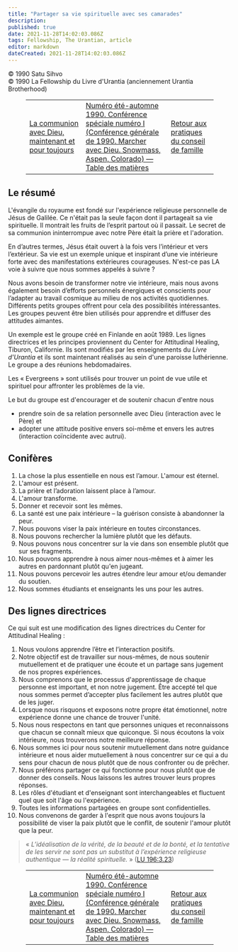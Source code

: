 ```yaml
---
title: "Partager sa vie spirituelle avec ses camarades"
description: 
published: true
date: 2021-11-28T14:02:03.086Z
tags: Fellowship, The Urantian, article
editor: markdown
dateCreated: 2021-11-28T14:02:03.086Z
---
```


<p class="v-card v-sheet theme--light grey lighten-3 px-2">© 1990 Satu Sihvo<br>© 1990 La Fellowship du Livre d'Urantia (anciennement Urantia Brotherhood)</p>
<figure class="table chapter-navigator">
  <table>
    <tbody>
      <tr>
        <td>
        <a href="/fr/article/Gard_Jameson_and_Florence_Jameson/Fellowship_with_God_Now_and_Forever">
          <span class="mdi mdi-arrow-left-drop-circle"></span><span class="pl-2">La communion avec Dieu, maintenant et pour toujours</span>
        </a>
        </td>
        <td>
        <a href="/fr/index/articles_the_urantian#numéro-étéautomne-1990-conférence-spéciale-numéro-i-conférence-générale-de-1990-marcher-avec-dieu-snowmass-aspen-colorado">
          <span class="mdi mdi-book-open-variant"></span><span class="pl-2">Numéro été-automne 1990. Conférence spéciale numéro I (Conférence générale de 1990. Marcher avec Dieu. Snowmass, Aspen, Colorado) — Table des matières</span>
        </a>
        </td>
        <td>
        <a href="/fr/article/Bob_Slagle/Returning_to_Family_Council_Practices">
          <span class="pr-2">Retour aux pratiques du conseil de famille</span><span class="mdi mdi-arrow-right-drop-circle"></span>
        </a>
        </td>
      </tr>
    </tbody>
  </table>
</figure>



## Le résumé

L'évangile du royaume est fondé sur l'expérience religieuse personnelle de Jésus de Galilée. Ce n'était pas la seule façon dont il partageait sa vie spirituelle. Il montrait les fruits de l’esprit partout où il passait. Le secret de sa communion ininterrompue avec notre Père était la prière et l'adoration.

En d’autres termes, Jésus était ouvert à la fois vers l’intérieur et vers l’extérieur. Sa vie est un exemple unique et inspirant d’une vie intérieure forte avec des manifestations extérieures courageuses. N'est-ce pas LA voie à suivre que nous sommes appelés à suivre ?

Nous avons besoin de transformer notre vie intérieure, mais nous avons également besoin d’efforts personnels énergiques et conscients pour l’adapter au travail cosmique au milieu de nos activités quotidiennes. Différents petits groupes offrent pour cela des possibilités intéressantes. Les groupes peuvent être bien utilisés pour apprendre et diffuser des attitudes aimantes.

Un exemple est le groupe créé en Finlande en août 1989. Les lignes directrices et les principes proviennent du Center for Attitudinal Healing, Tiburon, Californie. Ils sont modifiés par les enseignements du _Livre d'Urantia_ et ils sont maintenant réalisés au sein d'une paroisse luthérienne. Le groupe a des réunions hebdomadaires.

Les « Evergreens » sont utilisés pour trouver un point de vue utile et spirituel pour affronter les problèmes de la vie.

Le but du groupe est d'encourager et de soutenir chacun d'entre nous

- prendre soin de sa relation personnelle avec Dieu (interaction avec le Père) et
- adopter une attitude positive envers soi-même et envers les autres (interaction coïncidente avec autrui).


## Conifères

1. La chose la plus essentielle en nous est l’amour. L'amour est éternel.
2. L'amour est présent.
3. La prière et l’adoration laissent place à l’amour.
4. L'amour transforme.
5. Donner et recevoir sont les mêmes.
6. La santé est une paix intérieure – la guérison consiste à abandonner la peur.
7. Nous pouvons viser la paix intérieure en toutes circonstances.
8. Nous pouvons rechercher la lumière plutôt que les défauts.
9. Nous pouvons nous concentrer sur la vie dans son ensemble plutôt que sur ses fragments.
10. Nous pouvons apprendre à nous aimer nous-mêmes et à aimer les autres en pardonnant plutôt qu'en jugeant.
11. Nous pouvons percevoir les autres étendre leur amour et/ou demander du soutien.
12. Nous sommes étudiants et enseignants les uns pour les autres.

## Des lignes directrices

Ce qui suit est une modification des lignes directrices du Center for Attitudinal Healing :

1. Nous voulons apprendre l’être et l’interaction positifs.
2. Notre objectif est de travailler sur nous-mêmes, de nous soutenir mutuellement et de pratiquer une écoute et un partage sans jugement de nos propres expériences.
3. Nous comprenons que le processus d'apprentissage de chaque personne est important, et non notre jugement. Être accepté tel que nous sommes permet d’accepter plus facilement les autres plutôt que de les juger.
4. Lorsque nous risquons et exposons notre propre état émotionnel, notre expérience donne une chance de trouver l'unité.
5. Nous nous respectons en tant que personnes uniques et reconnaissons que chacun se connaît mieux que quiconque. Si nous écoutons la voix intérieure, nous trouverons notre meilleure réponse.
6. Nous sommes ici pour nous soutenir mutuellement dans notre guidance intérieure et nous aider mutuellement à nous concentrer sur ce qui a du sens pour chacun de nous plutôt que de nous confronter ou de prêcher.
7. Nous préférons partager ce qui fonctionne pour nous plutôt que de donner des conseils. Nous laissons les autres trouver leurs propres réponses.
8. Les rôles d'étudiant et d'enseignant sont interchangeables et fluctuent quel que soit l'âge ou l'expérience.
9. Toutes les informations partagées en groupe sont confidentielles.
10. Nous convenons de garder à l'esprit que nous avons toujours la possibilité de viser la paix plutôt que le conflit, de soutenir l'amour plutôt que la peur.

> « _L’idéalisation de la vérité, de la beauté et de la bonté, et la tentative de les servir ne sont pas un substitut à l’expérience religieuse authentique — la réalité spirituelle._ » ([LU 196:3.23](/fr/The_Urantia_Book/196#p3_23))



<figure class="table chapter-navigator">
  <table>
    <tbody>
      <tr>
        <td>
        <a href="/fr/article/Gard_Jameson_and_Florence_Jameson/Fellowship_with_God_Now_and_Forever">
          <span class="mdi mdi-arrow-left-drop-circle"></span><span class="pl-2">La communion avec Dieu, maintenant et pour toujours</span>
        </a>
        </td>
        <td>
        <a href="/fr/index/articles_the_urantian#numéro-étéautomne-1990-conférence-spéciale-numéro-i-conférence-générale-de-1990-marcher-avec-dieu-snowmass-aspen-colorado">
          <span class="mdi mdi-book-open-variant"></span><span class="pl-2">Numéro été-automne 1990. Conférence spéciale numéro I (Conférence générale de 1990. Marcher avec Dieu. Snowmass, Aspen, Colorado) — Table des matières</span>
        </a>
        </td>
        <td>
        <a href="/fr/article/Bob_Slagle/Returning_to_Family_Council_Practices">
          <span class="pr-2">Retour aux pratiques du conseil de famille</span><span class="mdi mdi-arrow-right-drop-circle"></span>
        </a>
        </td>
      </tr>
    </tbody>
  </table>
</figure>
